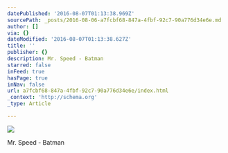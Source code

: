 ```yaml
---
datePublished: '2016-08-07T01:13:38.969Z'
sourcePath: _posts/2016-08-06-a7fcbf68-847a-4fbf-92c7-90a776d34e6e.md
author: []
via: {}
dateModified: '2016-08-07T01:13:38.627Z'
title: ''
publisher: {}
description: Mr. Speed - Batman
starred: false
inFeed: true
hasPage: true
inNav: false
url: a7fcbf68-847a-4fbf-92c7-90a776d34e6e/index.html
_context: 'http://schema.org'
_type: Article

---
```

![](https://imgflo.herokuapp.com/graph/vahj1ThiexotieMo/dd22d544fd5253a391ac1473ead4895c/croprotate.jpg?cropheight=1793&cropwidth=7087&degrees=0&input=https%3A%2F%2Fthe-grid-user-content.s3-us-west-2.amazonaws.com%2Fabd27d21-4b0b-480e-8826-df5db04d14ac.jpg&x=0&y=0)

Mr. Speed - Batman